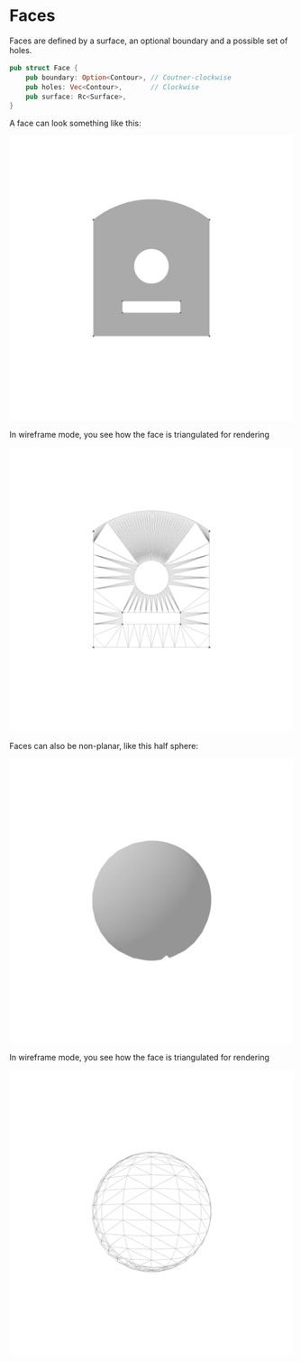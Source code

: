 # Faces

Faces are defined by a surface, an optional boundary and a possible set of holes.

```rust
pub struct Face {
    pub boundary: Option<Contour>, // Coutner-clockwise
    pub holes: Vec<Contour>,       // Clockwise
    pub surface: Rc<Surface>,
}
```

A face can look something like this:

![Face](./generated_images/topology/face1.png)

In wireframe mode, you see how the face is triangulated for rendering

![Face Wireframe](./generated_images/topology/face1wire.png)

Faces can also be non-planar, like this half sphere:

![Face Half Sphere](./generated_images/topology/face2.png)

In wireframe mode, you see how the face is triangulated for rendering

![Face Half Sphere Wireframe](./generated_images/topology/face2wire.png)


